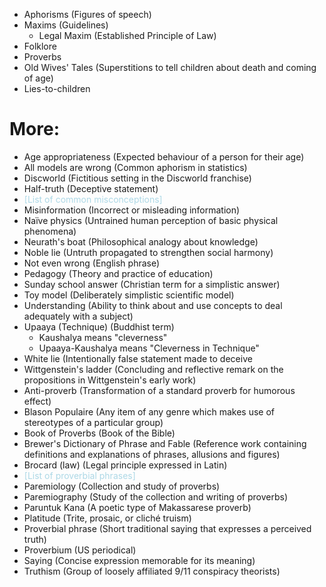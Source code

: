 - Aphorisms (Figures of speech)
- Maxims (Guidelines)
	- Legal Maxim (Established Principle of Law)
- Folklore
- Proverbs
- Old Wives' Tales (Superstitions to tell children about death and coming of age)
- Lies-to-children

# More:
- Age appropriateness (Expected behaviour of a person for their age)
- All models are wrong (Common aphorism in statistics)
- Discworld (Fictitious setting in the Discworld franchise)
- Half-truth (Deceptive statement)
- <span style="color:lightblue">[List of common misconceptions]</span>
- Misinformation (Incorrect or misleading information)
- Naïve physics (Untrained human perception of basic physical phenomena)
- Neurath's boat (Philosophical analogy about knowledge)
- Noble lie (Untruth propagated to strengthen social harmony)
- Not even wrong (English phrase)
- Pedagogy (Theory and practice of education)
- Sunday school answer (Christian term for a simplistic answer)
- Toy model (Deliberately simplistic scientific model)
- Understanding (Ability to think about and use concepts to deal adequately with a subject)
- Upaaya (Technique) (Buddhist term)
	- Kaushalya means "cleverness"
	- Upaaya-Kaushalya means "Cleverness in Technique"
- White lie (Intentionally false statement made to deceive
- Wittgenstein's ladder (Concluding and reflective remark on the propositions in Wittgenstein's early work)
- Anti-proverb (Transformation of a standard proverb for humorous effect)
- Blason Populaire (Any item of any genre which makes use of stereotypes of a particular group)
- Book of Proverbs (Book of the Bible)
- Brewer's Dictionary of Phrase and Fable (Reference work containing definitions and explanations of phrases, allusions and figures)
- Brocard (law) (Legal principle expressed in Latin)
- <span style="color:lightblue">[List of proverbial phrases]</span>
- Paremiology (Collection and study of proverbs)
- Paremiography (Study of the collection and writing of proverbs)
- Paruntuk Kana (A poetic type of Makassarese proverb)
- Platitude (Trite, prosaic, or cliché truism)
- Proverbial phrase (Short traditional saying that expresses a perceived truth)
- Proverbium (US periodical)
- Saying (Concise expression memorable for its meaning)
- Truthism (Group of loosely affiliated 9/11 conspiracy theorists)